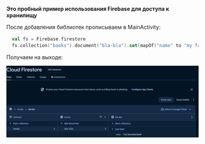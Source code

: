 **Это пробный пример использования Firebase для доступа к хранилищу**

После добавления библиотек прописываем в MainActivity:

```Kotlin
  val fs = Firebase.firestore
  fs.collection("books").document("bla-bla").set(mapOf("name" to "my favourite book"))
```

Получаем на выходе:

![logs](https://github.com/MishaNikolaev/FirebaseTestApplication/blob/master/firebase.jpg)
